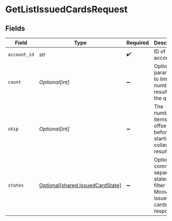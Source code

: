 # GetListIssuedCardsRequest


## Fields

| Field                                                                            | Type                                                                             | Required                                                                         | Description                                                                      |
| -------------------------------------------------------------------------------- | -------------------------------------------------------------------------------- | -------------------------------------------------------------------------------- | -------------------------------------------------------------------------------- |
| `account_id`                                                                     | *str*                                                                            | :heavy_check_mark:                                                               | ID of the account                                                                |
| `count`                                                                          | *Optional[int]*                                                                  | :heavy_minus_sign:                                                               | Optional parameter to limit the number of results in the query                   |
| `skip`                                                                           | *Optional[int]*                                                                  | :heavy_minus_sign:                                                               | The number of items to offset before starting to collect the result set          |
| `states`                                                                         | [Optional[shared.IssuedCardState]](../../models/shared/issuedcardstate.md)       | :heavy_minus_sign:                                                               | Optional, comma-separated states to filter the Moov list issued cards response.<br/> |